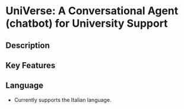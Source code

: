 # UniVerse: A Conversational Agent (chatbot) for University Support

## Description


## Key Features


## Language
- Currently supports the Italian language.
